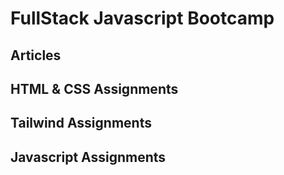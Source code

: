 # FullStack Javascript Bootcamp

## Articles

## HTML & CSS Assignments

## Tailwind Assignments

## Javascript Assignments
